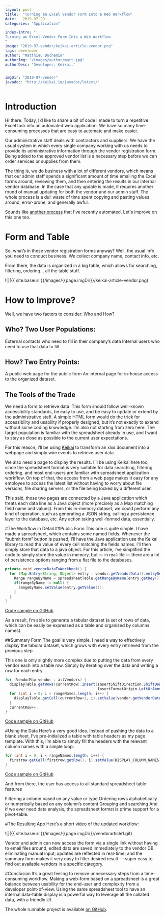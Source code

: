 ```yaml
---
layout: post
title:  "Turning an Excel Vendor Form Into a Web Workflow" 
date:   2019-07-29
categories: "Application"

index-intro: "
Turning an Excel Vendor Form Into a Web Workflow
"
image: "2019-07-vendor/keikai-article-vendor.png"
tags: developer
author: "Matthieu Duchemin"
authorImg: "/images/author/matt.jpg"
authorDesc: "Developer, Keikai."


imgDir: "2019-07-vendor"
javadoc: "http://keikai.io/javadoc/latest/"
---
```

<!--
images come from https://drive.google.com/open?id=17EEz_BuTVsTSeAA3a8AakyMspVSd_OEb made with draw.io
goal： Keikai can help you build a spreadsheet-based app
-->

# Introduction

Hi there. Today, I’d like to share a bit of code I made to turn a repetitive Excel task into an automated web application. We have so many time-consuming processes that are easy to automate and make easier.

Our administrative staff deals with contractors and suppliers. We have the usual system in which every single company working with us needs to provide its administrative information through the vendor registration form. Being added to the approved vendor list is a necessary step before we can order services or supplies from them.

The thing is, we do business with a lot of different vendors, which means that our admin staff spends a significant amount of time emailing the Excel forms around, reviewing them, and then entering the results in our internal vendor database. In the case that any update is made, it requires another round of manual updating for both the vendor and our admin staff. The whole process is a dull waste of time spent copying and pasting values around, error-prone, and generally awful.

Sounds like [another process](https://keikai.io/blog/p/payroll-template) that I've recently automated. Let's improve on this one too.

# Form and Table
So, what’s in these vendor registration forms anyway? Well, the usual info you need to conduct business. We collect company name, contact info, etc.

From there, the data is organized in a big table, which allows for searching, filtering, ordering… all the table stuff.

![]({{ site.baseurl }}/images/{{page.imgDir}}/keikai-article-vendor.png) 

# How to Improve?
Well, we have two factors to consider: Who and How?

## Who? Two User Populations:
External contacts who need to fill in their company’s data
Internal users who need to use that data to fill

## How? Two Entry Points:
A public web page for the public form
An internal page for in-house access to the organized dataset.

## The Tools of the Trade
We need a form to retrieve data. This form should follow well-known accessibility standards, be easy to use, and be easy to update or extend by the administrative staff. A simple HTML form would do the trick for accessibility and usability if properly designed, but it’s not exactly to extend without some coding knowledge. I’m also not starting from zero here. The target population is familiar with the spreadsheet already in use, and I want to stay as close as possible to the current user expectations.

For this reason, I’ll be using [Keikai](https://keikai.io/) to transform an xlxs document into a webpage and simply wire events to retrieve user data.

We also need a page to display the results. I’ll be using Keikai here too, since the spreadsheet format is very suitable for data searching, filtering, ordering, and most end-users are familiar with spreadsheet application workflow. On top of that, the access from a web page makes it easy for any employee to access the latest list without having to worry about file versions, file sharing servers, or the file being locked by a different user.

This said, those two pages are connected by a Java application which treats each data line as a Java object (more precisely as a Map matching field name and values). From this in-memory dataset, we could perform any kind of operation, such as generating a JSON string, calling a persistence layer to the database, etc. Any action taking well-formed data, essentially.

#The Workflow in Detail
##Public Form
This one is quite simple. I have made a spreadsheet, which contains some named fields. Whenever the “submit form” button is pushed, I’ll have the Java application use the Keikai library to read the value of every cell matching the fields names. I’ll then simply store that data to a java object. For this article, I’ve simplified the code to simply store the value in memory, but — in real-life — there are a lot of persistence options ranging from a flat file to the databases.

```java
private void vendorDataToWorkbook() {
  for (Map.Entry<String, Object> entry : vendor.getVendorData().entrySet()) {
    Range rangeByName = spreadsheetTable.getRangeByName(entry.getKey());
    if(rangeByName != null) {
      rangeByName.setValue(entry.getValue());
    }
  }
}
```

[Code sample on GitHub](https://github.com/keikai/dev-ref-vendor/blob/master/src/main/java/io/keikai/demo/app/VendorApp.java#L69-L76)

As a result, I’m able to generate a tabular dataset (a set of rows of data, which can be easily be expressed as a table and organized by columns names).

##Summary Form
The goal is very simple. I need a way to effectively display the tabular dataset, which grows with every entry retrieved from the previous step.

This one is only slightly more complex due to putting the data from every vendor each into a table row. Simply by iterating over the data and writing a row for each entry.

```java
for (VendorMap vendor : allVendors) {
  displayTable.getRows(currentRow).insert(InsertShiftDirection.ShiftDown,
                                          InsertFormatOrigin.LeftOrAbove);
  for (int i = 0; i < rangeNames.length; i++) {
    displayTable.getCell(currentRow+1, i).setValue(vendor.getVendorData().get(rangeNames[i]));
  }
  currentRow++;
}
```

[Code sample on GitHub](https://github.com/keikai/dev-ref-vendor/blob/master/src/main/java/io/keikai/demo/app/ManagerApp.java#L115-L122)

#Using the Data
Here’s a very good idea. Instead of pushing the data to a blank sheet, I’ve pre-initialized a table with table headers as my page template. With this, I’m able to simply fill the headers with the relevant column names with a simple loop:

```java
for (int i = 0; i < rangeNames.length; i++) {
  firstrow.getCell(firstrow.getRow(), i).setValue(DISPLAY_COLUMN_NAMES.get(rangeNames[i]));
}
```

[Code sample on GitHub](https://github.com/keikai/dev-ref-vendor/blob/master/src/main/java/io/keikai/demo/app/ManagerApp.java#L111-L113)

And from there, the user has access to all standard spreadsheet table features

Filtering a column based on any value or type
Ordering rows alphabetically or numerically based on any column’s content
Grouping and searching
And if we ever need data analysis, the spreadsheet format is prime support for a pivot-table.

#The Resulting App
Here’s a short video of the updated workflow:

![]({{ site.baseurl }}/images/{{page.imgDir}}/vendorarticle1.gif) 

Vendor and admin can now access the form via a single link without having to email files around; edited data are saved immediately to the vendor DB eliminating manual input; updates are reflected in real-time; and the summary form makes it very easy to filter desired result — super easy to find out available vendors in a specific category.

#Conclusion
It’s a great feeling to remove unnecessary steps from a time-consuming workflow. Making a web-form based on a spreadsheet is a great balance between usability for the end-user and complexity from a developer point-of-view. Using the same spreadsheet tool to have an internal data-table display is a powerful way to leverage all the collated data, with a friendly UI.

The whole runnable project is available [on GitHub](https://github.com/keikai/dev-ref-vendor).


[jekyll]:      http://jekyllrb.com
[jekyll-gh]:   https://github.com/jekyll/jekyll
[jekyll-help]: https://github.com/jekyll/jekyll-help
